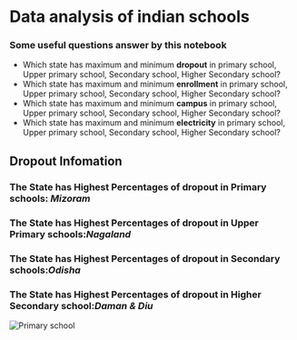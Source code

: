# Data analysis of indian schools

### Some useful questions answer by this notebook

- Which state has maximum and minimum **dropout** in primary school, Upper primary school, Secondary school, Higher Secondary school?
- Which state has maximum and minimum **enrollment** in primary school, Upper primary school, Secondary school, Higher Secondary school?
- Which state has maximum and minimum **campus** in primary school, Upper primary school, Secondary school, Higher Secondary school?
- Which state has maximum and minimum **electricity** in primary school, Upper primary school, Secondary school, Higher Secondary school?

## Dropout Infomation

### The State has Highest Percentages of dropout in **Primary schools**: _Mizoram_

### The State has Highest Percentages of dropout in **Upper Primary schools**:_Nagaland_

### The State has Highest Percentages of dropout in **Secondary schools**:_Odisha_

### The State has Highest Percentages of dropout in **Higher Secondary school**:_Daman & Diu_

![Primary school](snap/primary.png)

##
